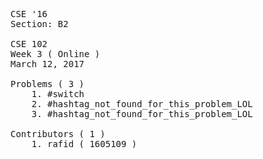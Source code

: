 <pre>
CSE '16
Section: B2

CSE 102
Week 3 ( Online )
March 12, 2017

Problems ( 3 )
    1. #switch
    2. #hashtag_not_found_for_this_problem_LOL
    3. #hashtag_not_found_for_this_problem_LOL

Contributors ( 1 )
    1. rafid ( 1605109 )

